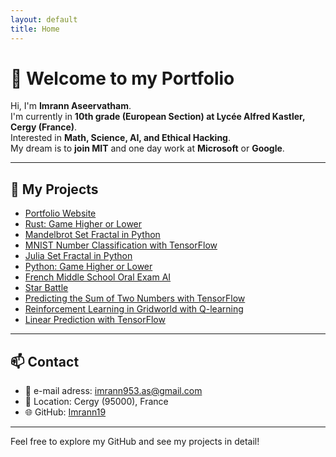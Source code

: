 ```yaml
---
layout: default
title: Home
---
```


# 👋 Welcome to my Portfolio

Hi, I'm **Imrann Aseervatham**.  
I'm currently in **10th grade (European Section) at Lycée Alfred Kastler, Cergy (France)**.  
Interested in **Math, Science, AI, and Ethical Hacking**.  
My dream is to **join MIT** and one day work at **Microsoft** or **Google**.  

---

## 🚀 My Projects

- [Portfolio Website](https://github.com/Imrann19/portfolio)
- [Rust: Game Higher or Lower](https://github.com/Imrann19/Rust-Game-Higher-or-Lower)
- [Mandelbrot Set Fractal in Python](https://github.com/Imrann19/Mandelbrot-Set-Fractal-in-Python)
- [MNIST Number Classification with TensorFlow](https://github.com/Imrann19/MNIST-Number-classification-with-TensorFlow)
- [Julia Set Fractal in Python](https://github.com/Imrann19/Julia-Set-Fractal-in-Python)
- [Python: Game Higher or Lower](https://github.com/Imrann19/Python-Game-Higher-or-Lower)
- [French Middle School Oral Exam AI](https://github.com/Imrann19/French-Middle-School-Oral-Exam-AI)
- [Star Battle](https://github.com/Imrann19/star_battle)
- [Predicting the Sum of Two Numbers with TensorFlow](https://github.com/Imrann19/Predicting-the-sum-of-Two-Numbers-with-Tensorflow)
- [Reinforcement Learning in Gridworld with Q-learning](https://github.com/Imrann19/Reinforcement-Learning-in-Gridworld-with-Q-learning)
- [Linear Prediction with TensorFlow](https://github.com/Imrann19/Linear-Prediction-with-TensorFlow)

---

## 📫 Contact

- 📧 e-mail adress: imrann953.as@gmail.com  
- 📍 Location: Cergy (95000), France  
- 🌐 GitHub: [Imrann19](https://github.com/Imrann19)

---

Feel free to explore my GitHub and see my projects in detail!
